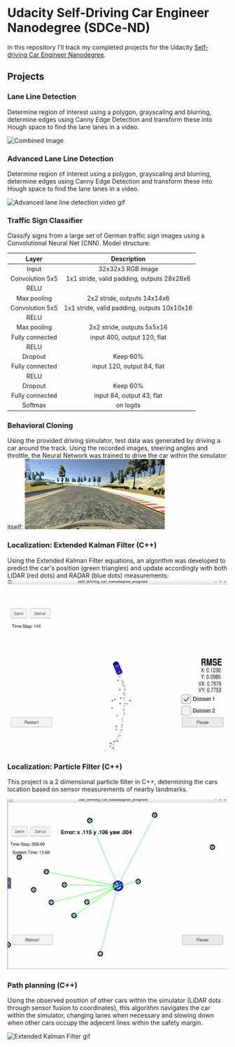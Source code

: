 # Udacity Self-Driving Car Engineer Nanodegree (SDCe-ND)

In this repository I'll track my completed projects for the Udacity [Self-driving Car Engineer Nanodegree](https://www.udacity.com/course/self-driving-car-engineer-nanodegree--nd013).


## Projects

### Lane Line Detection
Determine region of interest using a polygon, grayscaling and blurring, determine edges using Canny Edge Detection and transform these into Hough space to find the lane lanes in a video.

<img src="/CarND-FindLaneLines-P1/examples/solidWhiteRight.gif" width="480" alt="Combined Image" />


### Advanced Lane Line Detection
Determine region of interest using a polygon, grayscaling and blurring, determine edges using Canny Edge Detection and transform these into Hough space to find the lane lanes in a video.

![Advanced lane line detection video gif](images/advanced_lane_lines_output.gif)


### Traffic Sign Classifier
Classify signs from a large set of German traffic sign images using a Convolutional Neural Net (CNN).
Model structure: 

| Layer         		|     Description	        					| 
|:---------------------:|:---------------------------------------------:| 
| Input         		| 32x32x3 RGB image   							| 
| Convolution 5x5     	| 1x1 stride, valid padding, outputs 28x28x6 	|
| RELU					|												|
| Max pooling	      	| 2x2 stride,  outputs 14x14x6 				|
| Convolution 5x5	    | 1x1 stride, valid padding, outputs 10x10x16 	|
| RELU					|												|
| Max pooling	      	| 2x2 stride,  outputs 5x5x16 				|
| Fully connected		| input 400, output 120, flat				|
| RELU					|												|
| Dropout					| Keep 60%												|
| Fully connected		| input 120, output 84, flat				|
| RELU					|												|
| Dropout					| Keep 60%												|
| Fully connected		| input 84, output 43, flat				|
| Softmax				| on logits        									| 


### Behavioral Cloning
Using the provided driving simulator, test data was generated by driving a car around the track. Using the recorded images, steering angles and throttle, the Neural Network was trained to drive the car within the simulator itself:
![Behavioral Cloning gif](images/BehavioralCloning.gif)


### Localization: Extended Kalman Filter (C++)
Using the Extended Kalman Filter equations, an algorithm was developed to predict the car's position (green triangles) and update accordingly with both LIDAR (red dots) and RADAR (blue dots) measurements:
![Extended Kalman Filter gif](images/ExtendedKalmanFilter.gif)


### Localization: Particle Filter (C++)
This project is a 2 dimensional particle filter in C++, determining the cars location based on sensor measurements of nearby landmarks.

![Extended Kalman Filter gif](images/particlefilter.gif)


### Path planning (C++)
Using the observed position of other cars within the simulator (LiDAR dots through sensor fusion to coordinates), this algorithm navigates the car within the simulator, changing lanes when necessary and slowing down when other cars occupy the adjecent lines within the safety margin.

![Extended Kalman Filter gif](images/pathplanning.gif)
